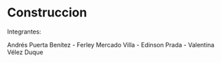 # Construccion

Integrantes:

Andrés Puerta Benítez - 
Ferley Mercado Villa -
Edinson Prada -
Valentina Vélez Duque

